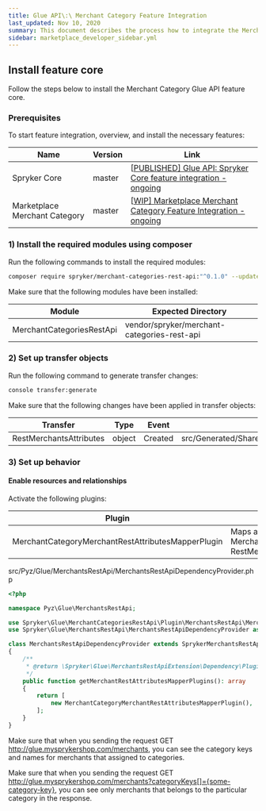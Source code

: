 ```yaml
---
title: Glue API\:\ Merchant Category Feature Integration
last_updated: Nov 10, 2020
summary: This document describes the process how to integrate the Merchant Category Glue API feature into a Spryker project.
sidebar: marketplace_developer_sidebar.yml
---
```


## Install feature core

Follow the steps below to install the Merchant Category Glue API feature core.

### Prerequisites

To start feature integration, overview, and install the necessary features:

| Name   | Version | Link   |
| ---------------- | ------ | ------------------ |
| Spryker Core   | master   | [[PUBLISHED\] Glue API: Spryker Core feature integration - ongoing](https://spryker.atlassian.net/wiki/spaces/DOCS/pages/639173086) |
| Marketplace Merchant Category | master  | [[WIP\]  Marketplace Merchant Category Feature Integration - ongoing](https://spryker.atlassian.net/wiki/spaces/DOCS/pages/1874690281) |

### 1) Install the required modules using composer

Run the following commands to install the required modules:

```bash
composer require spryker/merchant-categories-rest-api:"^0.1.0" --update-with-dependencies
```

Make sure that the following modules have been installed:

| Module  | Expected Directory   |
| -------------- | ----------------- |
| MerchantCategoriesRestApi | vendor/spryker/merchant-categories-rest-api |

### 2) Set up transfer objects

Run the following command to generate transfer changes:

```bash
console transfer:generate
```

Make sure that the following changes have been applied in transfer objects:

| Transfer  | Type   | Event   | Path   |
| -------------- | ---- | ----- | ------------------ |
| RestMerchantsAttributes | object | Created | src/Generated/Shared/Transfer/RestMerchantsAttributes |

### 3) Set up behavior

#### Enable resources and relationships

Activate the following plugins:

| Plugin | Specification | Prerequisites | Namespace |
| --------------- | -------------- | ------------- | ----------------- |
| MerchantCategoryMerchantRestAttributesMapperPlugin | Maps active categories from MerchantStorageTransfer to RestMerchantsAttributesTransfer. | None | Spryker\Glue\MerchantCategoriesRestApi\Plugin\MerchantsRestApi |

src/Pyz/Glue/MerchantsRestApi/MerchantsRestApiDependencyProvider.php

```php
<?php

namespace Pyz\Glue\MerchantsRestApi;

use Spryker\Glue\MerchantCategoriesRestApi\Plugin\MerchantsRestApi\MerchantCategoryMerchantRestAttributesMapperPlugin;
use Spryker\Glue\MerchantsRestApi\MerchantsRestApiDependencyProvider as SprykerMerchantsRestApiDependencyProvider;

class MerchantsRestApiDependencyProvider extends SprykerMerchantsRestApiDependencyProvider
{
    /**
     * @return \Spryker\Glue\MerchantsRestApiExtension\Dependency\Plugin\MerchantRestAttributesMapperPluginInterface[]
     */
    public function getMerchantRestAttributesMapperPlugins(): array
    {
        return [
            new MerchantCategoryMerchantRestAttributesMapperPlugin(),
        ];
    }
}
```

Make sure that when you sending the request GET http://glue.mysprykershop.com/merchants, you can see the category keys and names for merchants that assigned to categories.

Make sure that when you sending the request GET http://glue.mysprykershop.com/merchants?categoryKeys[]={some-category-key}, you can see only merchants that belongs to the particular category in the response.

 